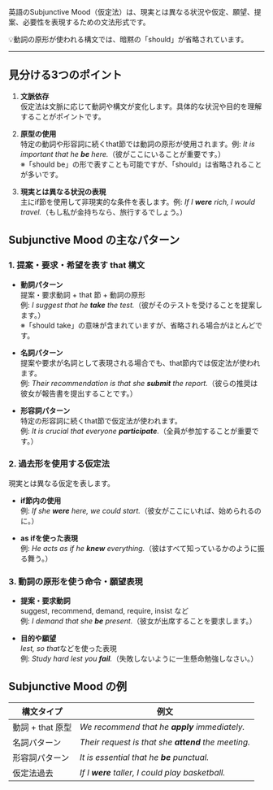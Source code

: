 英語のSubjunctive Mood（仮定法）は、現実とは異なる状況や仮定、願望、提案、必要性を表現するための文法形式です。

💡動詞の原形が使われる構文では、暗黙の「should」が省略されています。

---

## 見分ける3つのポイント

1. **文脈依存**  
   仮定法は文脈に応じて動詞や構文が変化します。具体的な状況や目的を理解することがポイントです。

2. **原型の使用**  
   特定の動詞や形容詞に続くthat節では動詞の原形が使用されます。例: *It is important that he **be** here.*（彼がここにいることが重要です。）  
   ※「should be」の形で表すことも可能ですが、「should」は省略されることが多いです。

3. **現実とは異なる状況の表現**  
   主にif節を使用して非現実的な条件を表します。例: *If I **were** rich, I would travel.*（もし私が金持ちなら、旅行するでしょう。）

## Subjunctive Mood の主なパターン

### **1. 提案・要求・希望を表す that 構文**

- **動詞パターン**  
  提案・要求動詞 + that 節 + 動詞の原形  
  例: *I suggest that he **take** the test.*（彼がそのテストを受けることを提案します。）  
  ※「should take」の意味が含まれていますが、省略される場合がほとんどです。

- **名詞パターン**  
  提案や要求が名詞として表現される場合でも、that節内では仮定法が使われます。  
  例: *Their recommendation is that she **submit** the report.*（彼らの推奨は彼女が報告書を提出することです。）

- **形容詞パターン**  
  特定の形容詞に続くthat節で仮定法が使われます。  
  例: *It is crucial that everyone **participate**.*（全員が参加することが重要です。）

### **2. 過去形を使用する仮定法**

現実とは異なる仮定を表します。  

- **if節内の使用**  
  例: *If she **were** here, we could start.*（彼女がここにいれば、始められるのに。）  

- **as ifを使った表現**  
  例: *He acts as if he **knew** everything.*（彼はすべて知っているかのように振る舞う。）

### **3. 動詞の原形を使う命令・願望表現**

- **提案・要求動詞**  
  suggest, recommend, demand, require, insist など  
  例: *I demand that she **be** present.*（彼女が出席することを要求します。）

- **目的や願望**  
  *lest, so that*などを使った表現  
  例: *Study hard lest you **fail**.*（失敗しないように一生懸命勉強しなさい。）

## Subjunctive Mood の例

| 構文タイプ   | 例文                                            |
| ---------------- | --------------------------------------------------- |
| 動詞 + that 原型 | *We recommend that he **apply** immediately.*       |
| 名詞パターン     | *Their request is that she **attend** the meeting.* |
| 形容詞パターン   | *It is essential that he **be** punctual.*          |
| 仮定法過去       | *If I **were** taller, I could play basketball.*    |
